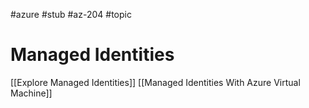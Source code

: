 #azure #stub #az-204 #topic

# Managed Identities
[[Explore Managed Identities]]
[[Managed Identities With Azure Virtual Machine]]